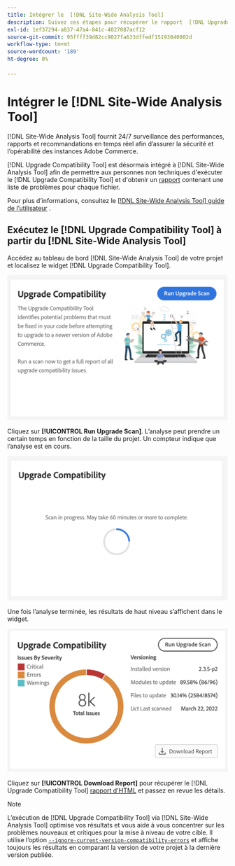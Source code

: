 ```yaml
---
title: Intégrer le  [!DNL Site-Wide Analysis Tool]
description: Suivez ces étapes pour récupérer le rapport  [!DNL Upgrade Compatibility Tool] du tableau de bord  [!DNL Site-Wide Analysis Tool]  de votre projet Adobe Commerce.
exl-id: 1ef37294-a837-47a4-841c-4027087acf12
source-git-commit: 95ffff39d82cc9027fa633dffedf15193040802d
workflow-type: tm+mt
source-wordcount: '189'
ht-degree: 0%

---
```


# Intégrer le [!DNL Site-Wide Analysis Tool]

[!DNL Site-Wide Analysis Tool] fournit 24/7 surveillance des performances, rapports et recommandations en temps réel afin d’assurer la sécurité et l’opérabilité des instances Adobe Commerce.

[!DNL Upgrade Compatibility Tool] est désormais intégré à [!DNL Site-Wide Analysis Tool] afin de permettre aux personnes non techniques d&#39;exécuter le [!DNL Upgrade Compatibility Tool] et d&#39;obtenir un [rapport](../upgrade-compatibility-tool/reports.md) contenant une liste de problèmes pour chaque fichier.

Pour plus d’informations, consultez le [[!DNL Site-Wide Analysis Tool] guide de l’utilisateur](https://docs.magento.com/user-guide/reports/site-wide-analysis-tool.html) .

## Exécutez le [!DNL Upgrade Compatibility Tool] à partir du [!DNL Site-Wide Analysis Tool]

Accédez au tableau de bord [!DNL Site-Wide Analysis Tool] de votre projet et localisez le widget [!DNL Upgrade Compatibility Tool].

![Widget UCT SWAT - Initial](../../assets/upgrade-guide/uct-swat-initial.png)

Cliquez sur **[!UICONTROL Run Upgrade Scan]**. L’analyse peut prendre un certain temps en fonction de la taille du projet. Un compteur indique que l’analyse est en cours.

![Widget UCT SWAT - En cours](../../assets/upgrade-guide/uct-swat-progress.png)

Une fois l’analyse terminée, les résultats de haut niveau s’affichent dans le widget.

![Widget UCT SWAT - Résultats](../../assets/upgrade-guide/uct-swat-results.png)

Cliquez sur **[!UICONTROL Download Report]** pour récupérer le [!DNL Upgrade Compatibility Tool] [rapport d&#39;HTML](../upgrade-compatibility-tool/reports.md#html-report) et passez en revue les détails.


>[!NOTE]
>
> L’exécution de [!DNL Upgrade Compatibility Tool] via [!DNL Site-Wide Analysis Tool] optimise vos résultats et vous aide à vous concentrer sur les problèmes nouveaux et critiques pour la mise à niveau de votre cible. Il utilise l’option [`--ignore-current-version-compatibility-errors`](run.md#optimize-your-results) et affiche toujours les résultats en comparant la version de votre projet à la dernière version publiée.
